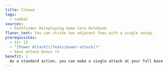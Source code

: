 ```yaml
---
title: Cleave
tags:
  - combat
sources:
  - Pathfinder Roleplaying Game Core Rulebook
flavor_text: You can strike two adjacent foes with a single swing.
prerequisites:
  - Str 13
  - "[Power Attack](/feats/power-attack/)"
  - base attack bonus +1
benefit: |
  As a standard action, you can make a single attack at your full base attack bonus against a foe within reach. If you hit, you deal damage normally and can make an additional attack (using your full base attack bonus) against a foe that is adjacent to the first and also within reach. You can only make one additional attack per round with this feat. When you use this feat, you take a --2 penalty to your Armor Class until your next turn.
---
```


